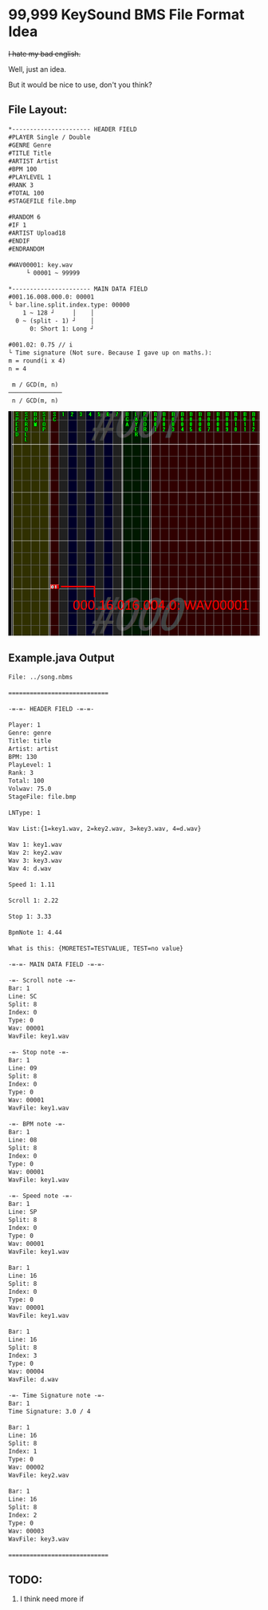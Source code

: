 # 99,999 KeySound BMS File Format Idea
~~I hate my bad english.~~

Well, just an idea.


But it would be nice to use, don't you think?


## File Layout:
```
*---------------------- HEADER FIELD
#PLAYER Single / Double
#GENRE Genre
#TITLE Title
#ARTIST Artist
#BPM 100
#PLAYLEVEL 1
#RANK 3
#TOTAL 100
#STAGEFILE file.bmp

#RANDOM 6
#IF 1
#ARTIST Upload18
#ENDIF
#ENDRANDOM

#WAV00001: key.wav
     └ 00001 ~ 99999

*---------------------- MAIN DATA FIELD
#001.16.008.000.0: 00001
└ bar.line.split.index.type: 00000
    1 ~ 128 ┘     │    │
  0 ~ (split - 1) ┘    │
      0: Short 1: Long ┘

#001.02: 0.75 // i
└ Time signature (Not sure. Because I gave up on maths.):
m = round(i x 4)
n = 4

 m / GCD(m, n)
───────────────
 n / GCD(m, n)
```
![Example](https://github.com/Upload18cute/10kKeySoundBMSFormatIdea/blob/main/Example.png)


## Example.java Output
```
File: ../song.nbms

============================

-=-=- HEADER FIELD -=-=-

Player: 1
Genre: genre
Title: title
Artist: artist
BPM: 130
PlayLevel: 1
Rank: 3
Total: 100
Volwav: 75.0
StageFile: file.bmp

LNType: 1

Wav List:{1=key1.wav, 2=key2.wav, 3=key3.wav, 4=d.wav}

Wav 1: key1.wav
Wav 2: key2.wav
Wav 3: key3.wav
Wav 4: d.wav

Speed 1: 1.11

Scroll 1: 2.22

Stop 1: 3.33

BpmNote 1: 4.44

What is this: {MORETEST=TESTVALUE, TEST=no value}

-=-=- MAIN DATA FIELD -=-=-

-=- Scroll note -=-
Bar: 1
Line: SC
Split: 8
Index: 0
Type: 0
Wav: 00001
WavFile: key1.wav

-=- Stop note -=-
Bar: 1
Line: 09
Split: 8
Index: 0
Type: 0
Wav: 00001
WavFile: key1.wav

-=- BPM note -=-
Bar: 1
Line: 08
Split: 8
Index: 0
Type: 0
Wav: 00001
WavFile: key1.wav

-=- Speed note -=-
Bar: 1
Line: SP
Split: 8
Index: 0
Type: 0
Wav: 00001
WavFile: key1.wav

Bar: 1
Line: 16
Split: 8
Index: 0
Type: 0
Wav: 00001
WavFile: key1.wav

Bar: 1
Line: 16
Split: 8
Index: 3
Type: 0
Wav: 00004
WavFile: d.wav

-=- Time Signature note -=-
Bar: 1
Time Signature: 3.0 / 4

Bar: 1
Line: 16
Split: 8
Index: 1
Type: 0
Wav: 00002
WavFile: key2.wav

Bar: 1
Line: 16
Split: 8
Index: 2
Type: 0
Wav: 00003
WavFile: key3.wav

============================
```


## TODO:
1. I think need more if
